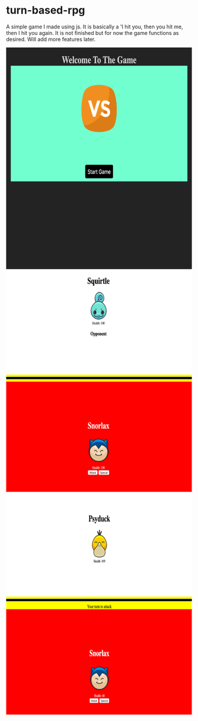# turn-based-rpg
A simple game I made using js. It is basically a 'I hit you, then you hit me, then I hit you again. It is not finished but for now the game functions as desired. Will add more features later.

<img src="images/imageone.png" width="900" height="600">
<br>
<img src="images/imagetwo.png" width="900" height="600">
<br>
<img src="images/imagethree.png" width="900" height="600">
<br>
